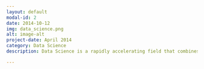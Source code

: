 ```yaml
---
layout: default
modal-id: 2
date: 2014-10-12
img: data_science.png
alt: image-alt
project-date: April 2014
category: Data Science
description: Data Science is a rapidly accelerating field that combines expertise in the management, analysis and visualization of large-scale and complex data. The Johns Hopkins Bloomberg School of Public Health is expanding its open education offerings in this area with a structured and comprehensive Data Science Specialization offered through <a href="https://www.coursera.org/">Coursera</a>, a leading provider of Massive Open Online Courses (MOOCs). <a href="https://www.coursera.org/specialization/jhudatascience/1/">The Data Science Specialization</a> will be taught by professors Brian Caffo, PhD, Jeff Leek, PhD, and Roger Peng, PhD, of the Bloomberg School’s Department of Biostatistics.

---
```

